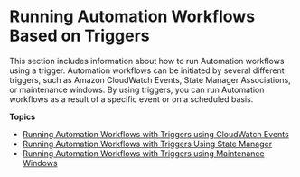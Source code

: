 # Running Automation Workflows Based on Triggers<a name="automation-executing-triggers"></a>

This section includes information about how to run Automation workflows using a trigger\. Automation workflows can be initiated by several different triggers, such as Amazon CloudWatch Events, State Manager Associations, or maintenance windows\. By using triggers, you can run Automation workflows as a result of a specific event or on a scheduled basis\.

**Topics**
+ [Running Automation Workflows with Triggers using CloudWatch Events](automation-cwe-target.md)
+ [Running Automation Workflows with Triggers Using State Manager](automation-sm-target.md)
+ [Running Automation Workflows with Triggers using Maintenance Windows](automation-mw-target.md)